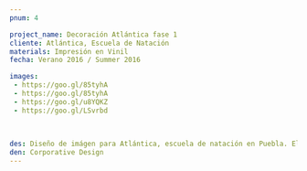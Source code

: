 ```yaml
---
pnum: 4

project_name: Decoración Atlántica fase 1
cliente: Atlántica, Escuela de Natación
materials: Impresión en Vinil
fecha: Verano 2016 / Summer 2016

images:
 - https://goo.gl/85tyhA
 - https://goo.gl/85tyhA
 - https://goo.gl/u8YQKZ
 - https://goo.gl/LSvrbd
 
 

des: Diseño de imágen para Atlántica, escuela de natación en Puebla. El proyecto consiste en el diseño de imágen para la alberca y la decoración de la misma.Se hizo impresión en vinil para la recepción y la puerta de la sala para profesores de la escuela. El diseño consiste en la abstracción de olas. Fue la primera fase del diseño y la primera instalación.
den: Corporative Design 
---
```

